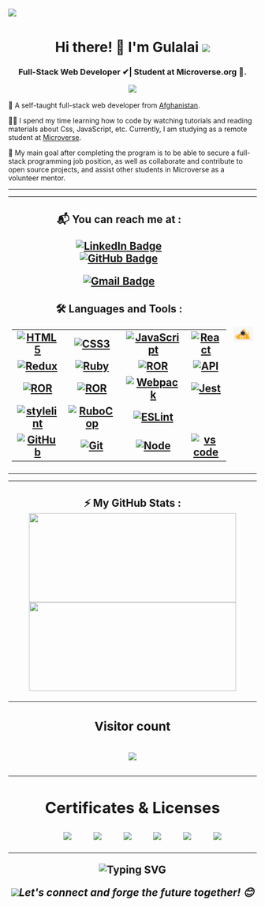 ![](https://img.shields.io/badge/Microverse-blueviolet)
---
<h1 align="center">
Hi there! 👋 I'm Gulalai <img src="https://emojis.slackmojis.com/emojis/images/1531849430/4246/blob-sunglasses.gif?1531849430" width="30"/>
</h1>

<h3 align="center">Full-Stack Web Developer ✔| Student at Microverse.org 🌟.
</h3>

<p align="center">
    <img src="https://readme-typing-svg.herokuapp.com?color=00b2df&width=385&height=30&lines=Software+Developer;Open-Source+Enthusiast;Learning+Every+Day;Inspiring+Others;Nice+To+Meet+You;You're+Welcome+To+My+Little+Space+...&center=true"></a>
</p>

🌱 A self-taught full-stack web developer from [Afghanistan](https://en.wikipedia.org/wiki/Afghanistan).

👨‍💻 I spend my time learning how to code by watching tutorials and reading materials about Css, JavaScript, etc. Currently, I am studying as a remote student at [Microverse](https://www.microverse.org/).

🥅 My main goal after completing the program is to be able to secure a full-stack programming job position,
as well as collaborate and contribute to open source projects, and assist other students in Microverse as a
volunteer mentor.

---
<table align="center">
  <tr>
    <td>
  <h2 align="center">
  📬 You can reach me at :

  [![LinkedIn Badge](https://img.shields.io/badge/-Gulalai_Ahmadi-white?logo=LinkedIn&logoColor=0A66C2&style=plastic)](https://www.linkedin.com/in/gulalai-ahmadi/)  
  [![GitHub Badge](https://img.shields.io/badge/-Gulalai_Ahmadi-white?logo=GitHub&logoColor=181717&style=plastic)](https://github.com/AhmadiGu) 
  
  [![Gmail Badge](https://img.shields.io/badge/-@Gulalai_Ahmadi-white?logo=Gmail&logoColor=EA4335&style=plastic)](mailto:ahmadigulalai76@gmail.com)
  </h2>

  <h2 align="center">
🛠️ Languages and Tools :

<table align="center">
   <tr>
        <td align="center"><a href="https://developer.mozilla.org/en-US/docs/Glossary/HTML5"><img alt="HTML5" width="65px" src="https://img.shields.io/badge/-HTML5-white?logo=HTML5&logoColor=E34F26&style=plastic"/></a></td>
        <td align="center"><a href="https://developer.mozilla.org/en-US/docs/Web/CSS"><img alt="CSS3" width="65px" src="https://img.shields.io/badge/-CSS3-white?logo=CSS3&logoColor=1572B6&style=plastic"/></a></td>
        <td align="center"><a href="https://developer.mozilla.org/en-US/docs/Web/JavaScript"><img alt="JavaScript" width="80px" src="https://img.shields.io/badge/-JavaScript-white?logo=JavaScript&logoColor=F7DF1E&style=plastic"/></a></td>
        <td align="center"><a href="https://developer.mozilla.org/en-US/docs/Web/React"><img alt="React" width="65px" src="https://img.shields.io/badge/-React-white?logo=React&logoColor=CC6699&style=plastic"/></a></td>  
    </tr>
    <tr> 
       <td align="center"><a href="https://developer.mozilla.org/en-US/docs/Web/Redux"><img alt="Redux" width="65px" src="https://img.shields.io/badge/-Redux-white?logo=Redux&logoColor=CC6699&style=plastic"/></a></td>
      <td align="center"><a href="https://developer.mozilla.org/en-US/docs/Web/Ruby"><img alt="Ruby" width="65px" src="https://img.shields.io/badge/-Ruby-white?logo=Ruby&logoColor=CC6699&style=plastic"/></a></td> 
    <td align="center"><a href="https://developer.mozilla.org/en-US/docs/Web/RubyOnRails"><img alt="ROR" width="65px" src="https://img.shields.io/badge/-RubyOnRails-white?logo=Rails&logoColor=CC6699&style=plastic"/></a></td> 
     <td align="center"><a href="https://developer.mozilla.org/en-US/docs/Web/API"><img alt="API" width="60px" src="https://img.shields.io/badge/-API-white?logo=APIs&logoColor=CC6699&style=plastic"/></a></td> 
    </tr> 
   <tr>  
     <td align="center"><a href="https://developer.mozilla.org/en-US/docs/Web/MySQL"><img alt="ROR" width="65px" src="https://img.shields.io/badge/-MySQL-white?logo=MySQL&logoColor=CC6699&style=plastic"/></a></td>
      <td align="center"><a href="https://developer.mozilla.org/en-US/docs/Web/PostgreSQL"><img alt="ROR" width="65px" src="https://img.shields.io/badge/-PostgreSQL-white?logo=PostSQL&logoColor=CC6699&style=plastic"/></a></td>
      <td align="center"><a href="https://webpack.js.org/"><img alt="Webpack" width="65px" src="https://img.shields.io/badge/-Webpack-white?logo=Webpack&logoColor=8DD6F9&style=plastic"/></a></td>
      <td align="center"><a href="https://jestjs.io/"><img alt="Jest" width="65px" src="https://img.shields.io/badge/-Jest-white?logo=Jest&logoColor=C21325&style=plastic"/></a></td>
    </tr> 
    <tr> 
      <td align="center"><a href="https://stylelint.io/"><img alt="stylelint" width="65px" src="https://img.shields.io/badge/-stylelint-white?logo=stylelint&logoColor=263238&style=plastic"/></a></td>
      <td align="center"><a href="https://rubocop.org/"><img alt="RuboCop" width="65px" src="https://img.shields.io/badge/-RuboCop-white?logo=RuboCop&logoColor=000000&style=plastic"/></a></td>
      <td align="center"><a href="https://eslint.org/"><img alt="ESLint" width="65px" src="https://img.shields.io/badge/-ESLint-white?logo=ESLint&logoColor=4B32C3&style=plastic"/></a></td>
    </tr>
    <tr>
      <td align="center"><a href="https://github.com/"><img alt="GitHub" width="65px" src="https://img.shields.io/badge/-GitHub-white?logo=GitHub&logoColor=181717&style=plastic"/></td>
      <td align="center"><a href="https://git.com/"><img alt="Git" width="65px" src="https://img.shields.io/badge/-Git-white?logo=Git&logoColor=FC6D26&style=plastic"/></td>  
       <td align="center"><a href="https://node.com/"><img alt="Node" width="65px" src="https://img.shields.io/badge/-Nodejs-white?logo=Node&logoColor=181717&style=plastic"/></td>
        <td align="center"><a href="https://github.com/"><img alt="vs code" width="65px" src="https://img.shields.io/badge/-Vscode-white?logo=VScode&logoColor=181717&style=plastic"/></td>
    </tr>
</table>
</h2>
      </td>
      <td>
 <img alt="Person coding gif" src="https://github.com/ShoiraTa/shoirata/blob/main/assets/0_K2WLMTExLyida7OR(1).gif" width="auto" />
      </td>
    </tr>
</table>

---
<h2 align ="center">⚡ My GitHub Stats :
<div >
  <img height="180" width="420" align="center" src="https://github-readme-stats-eight-theta.vercel.app/api?username=asharanjith&true&show_icons=true&hide_border=false&langs_count=6&hide=true&theme=midnight-purple"/>
  <img height="180" width="420" align="center" src="https://github-readme-stats.vercel.app/api/top-langs/?username=asharanjith&show_icons=true&true&theme=midnight-purple&layout=compact"/>
</div>

---
<div align="center">

<h3 align="center"> 
  Visitor count<br><br>
  <img src="https://profile-counter.glitch.me/asharanjith/count.svg" />
</h3>
  </div>

---
 <div align="center">
 <h2 align="center">Certificates & Licenses</h2>
<p align="center">
  &nbsp; &nbsp; &nbsp; &nbsp; <a href="https://api.accredible.com/v1/frontend/credential_website_embed_image/badge/53636521" target="blank"><img src="https://api.accredible.com/v1/frontend/credential_website_embed_image/badge/53636521" width="80"></a> 
	&nbsp; &nbsp; &nbsp; &nbsp; <a href="https://api.accredible.com/v1/frontend/credential_website_embed_image/badge/55736295" target="blank"><img src="https://api.accredible.com/v1/frontend/credential_website_embed_image/badge/55736295" width="80"></a> 
 &nbsp; &nbsp; &nbsp; &nbsp; <a href="https://api.accredible.com/v1/frontend/credential_website_embed_image/badge/57854199" target="blank"><img src="https://api.accredible.com/v1/frontend/credential_website_embed_image/badge/57854199" width="80"></a> 
&nbsp; &nbsp; &nbsp; &nbsp; <a href="https://api.accredible.com/v1/frontend/credential_website_embed_image/badge/60220987" target="blank"><img src="https://api.accredible.com/v1/frontend/credential_website_embed_image/badge/60220987" width="80"></a> 
&nbsp; &nbsp; &nbsp; &nbsp; <a href="https://api.accredible.com/v1/frontend/credential_website_embed_image/badge/62389687" target="blank"><img src="https://api.accredible.com/v1/frontend/credential_website_embed_image/badge/62389687" width="80"></a> 
&nbsp; &nbsp; &nbsp; &nbsp; <a href="https://api.accredible.com/v1/frontend/credential_website_embed_image/badge/66351645" target="blank"><img src="https://api.accredible.com/v1/frontend/credential_website_embed_image/badge/66351645" width="80"></a> 
</p>
 </div>
 
---
![Typing SVG](https://readme-typing-svg.herokuapp.com?color=6667AB&center=true&vCenter=true&lines=A+%E2%AD%90++on+my+repo+is+appreciated!;Thanks+for+visiting+my+profile+%F0%9F%98%83;Happy+coding!+%F0%9F%9A%80)

<img src="https://media.giphy.com/media/LnQjpWaON8nhr21vNW/giphy.gif" width="60"><em>Let's connect and forge the future together! </b> 😊 </em>

  

